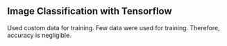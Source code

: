 ## Image Classification with Tensorflow

Used custom data for training. Few data were used for training. Therefore, accuracy is negligible.
